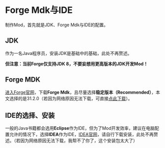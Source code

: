# Forge Mdk与IDE

制作Mod，首先就是JDK、Forge Mdk与IDE的配置。

## JDK

作为一名Java程序员，安装JDK是基础中的基础，此处不再赘述。

**但注意：当前Forge仅支持JDK 8，不要妄想用更高版本的JDK开发Mod！**

## Forge MDK

[进入Forge官网](http://files.minecraftforge.net/)，下载**Forge Mdk**，且尽量选择**稳定版本（Recommended）**，本文选择的是31.2.0（若因为网络原因无法下载，可直接[点此下载](https://files.minecraftforge.net/maven/net/minecraftforge/forge/1.15.2-31.2.0/forge-1.15.2-31.2.0-mdk.zip)）。

## IDE的选择、安装

一般的Java书籍都会选用**Eclipse**作为IDE，但为了Mod开发效率，建议在电脑配置允许的情况下，选择**IDEA**作为IDE，[IDEA官网](https://www.jetbrains.com/)，请自行下载安装，此处不再赘述。（若因为网络原因无法下载，我帮不了你了，这个安装包太大了）